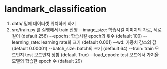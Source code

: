 # landmark_classification

1. data/ 밑에 데이터셋 위치하게 하기
2. src/train.py 를 실행해서 train 진행
	--image_size: 학습시킬 이미지의 가로, 세로 길이 (default 256)
	--epochs: 학습시킬 epoch의 횟수 (default 100)
	--learning_rate: learning rate희 크기 (default 0.001)
	--wd: 가중치 감소의 값 (default 0.00001)
	--batch_size: batch의 크기 (default 64)
	--train: train 모드인지 test 모드인지 정함 (default True)
	--load_epoch: test 모드에서 가져올 모델의 학습한 epoch 수 (dafault 29)
